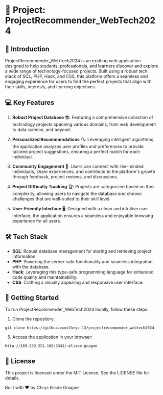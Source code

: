 # 🚀 Project: ProjectRecommender_WebTech2024

## 🌟 Introduction
ProjectRecommender_WebTech2024 is an exciting web application designed to help students, professionals, and learners discover and explore a wide range of technology-focused projects. Built using a robust tech stack of SQL, PHP, Hack, and CSS, this platform offers a seamless and engaging experience for users to find the perfect projects that align with their skills, interests, and learning objectives.

## 💻 Key Features

1. **Robust Project Database** 📚: Featuring a comprehensive collection of technology projects spanning various domains, from web development to data science, and beyond.

2. **Personalized Recommendations** 🔍: Leveraging intelligent algorithms, the application analyzes user profiles and preferences to provide tailored project suggestions, ensuring a perfect match for each individual.

3. **Community Engagement** 🤝: Users can connect with like-minded individuals, share experiences, and contribute to the platform's growth through feedback, project reviews, and discussions.

4. **Project Difficulty Tracking** 🏆: Projects are categorized based on their complexity, allowing users to navigate the database and choose challenges that are well-suited to their skill level.

5. **User-Friendly Interface** 🖥️: Designed with a clean and intuitive user interface, the application ensures a seamless and enjoyable browsing experience for all users.

## 🛠️ Tech Stack

- **SQL**: Robust database management for storing and retrieving project information.
- **PHP**: Powering the server-side functionality and seamless integration with the database.
- **Hack**: Leveraging this type-safe programming language for enhanced code quality and maintainability.
- **CSS**: Crafting a visually appealing and responsive user interface.

## 🚀 Getting Started

To run ProjectRecommender_WebTech2024 locally, follow these steps:

1. Clone the repository:

```
git clone https://github.com/Chrys-13/projectrecommender_webtech2024
```

5. Access the application in your browser:

```
http://169.239.251.102:3341/~elisee.gnagne
```

## 📜 License

This project is licensed under the MIT License. See the LICENSE file for details.

Built with ❤️ by Chrys Elisée Gnagne
